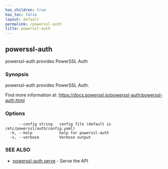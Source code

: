 ```yaml
---
has_children: true
has_toc: false
layout: default
permalink: /powerssl-auth
title: powerssl-auth
---
```

## powerssl-auth

powerssl-auth provides PowerSSL Auth

### Synopsis

powerssl-auth provides PowerSSL Auth.

Find more information at: https://docs.powerssl.io/powerssl-auth/powerssl-auth.html

### Options

```
      --config string   config file (default is /etc/powerssl/auth/config.yaml)
  -h, --help            help for powerssl-auth
  -v, --verbose         Verbose output
```

### SEE ALSO

* [powerssl-auth serve](/powerssl-auth/serve)	 - Serve the API
